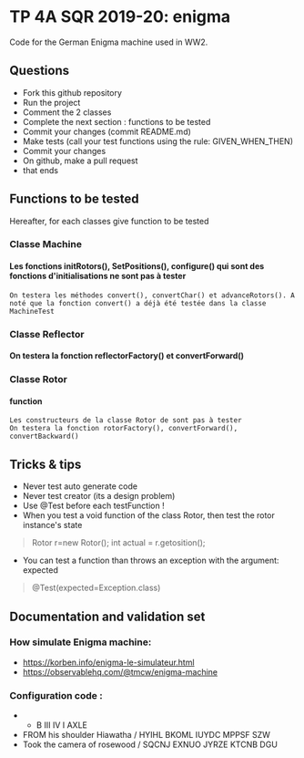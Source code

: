 # TP 4A SQR 2019-20: enigma
Code for the German Enigma machine used in WW2.

## Questions
- Fork this github repository
- Run the project
- Comment the 2 classes
- Complete the next section : functions to be tested
- Commit your changes (commit README.md)
- Make tests (call your test functions using the rule: GIVEN_WHEN_THEN) 
- Commit your changes
- On github, make a pull request 
- that ends

## Functions to be tested
Hereafter, for each classes give function to be tested 

### Classe Machine
#### Les fonctions initRotors(), SetPositions(), configure() qui sont des fonctions d'initialisations ne sont pas à tester
	On testera les méthodes convert(), convertChar() et advanceRotors(). A noté que la fonction convert() a déjà été testée dans la classe MachineTest

### Classe Reflector
#### On testera la fonction reflectorFactory() et convertForward()

### Classe Rotor
#### function
	Les constructeurs de la classe Rotor de sont pas à tester
	On testera la fonction rotorFactory(), convertForward(), convertBackward()
	
## Tricks & tips

- Never test auto generate code
- Never test creator (its a design problem)
- Use @Test before each testFunction !
- When you test a void function of the class Rotor, then test the rotor instance's state
> Rotor r=new Rotor();
> int actual = r.getosition();
- You can test a function than throws an exception with the argument: expected
> @Test(expected=Exception.class)

## Documentation and validation set
### How simulate Enigma machine:
- https://korben.info/enigma-le-simulateur.html
- https://observablehq.com/@tmcw/enigma-machine
### Configuration code :
- * B III IV I AXLE
- FROM his shoulder Hiawatha / HYIHL BKOML IUYDC MPPSF SZW
- Took the camera of rosewood / SQCNJ EXNUO JYRZE KTCNB DGU



 